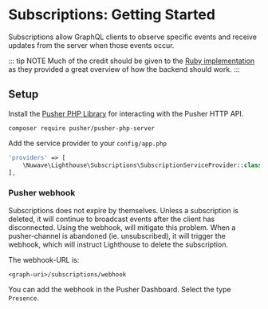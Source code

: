 # Subscriptions: Getting Started

Subscriptions allow GraphQL clients to observe specific events
and receive updates from the server when those events occur.

::: tip NOTE
Much of the credit should be given to the [Ruby implementation](https://github.com/rmosolgo/graphql-ruby/blob/master/guides/subscriptions/overview.md) as they provided a great overview of how the backend should work.
:::

## Setup

Install the [Pusher PHP Library](https://github.com/pusher/pusher-http-php) for interacting with the Pusher HTTP API.

    composer require pusher/pusher-php-server

Add the service provider to your `config/app.php`

```php
'providers' => [
    \Nuwave\Lighthouse\Subscriptions\SubscriptionServiceProvider::class,
],
```

### Pusher webhook

Subscriptions does not expire by themselves. Unless a subscription is deleted, it will continue to broadcast events after the client has disconnected.
Using the webhook, will mitigate this problem. When a pusher-channel is abandoned (ie. unsubscribed), it will trigger the webhook, which will instruct Lighthouse to delete the subscription.

The webhook-URL is:

```
<graph-uri>/subscriptions/webhook
```

You can add the webhook in the Pusher Dashboard. Select the type `Presence`.
